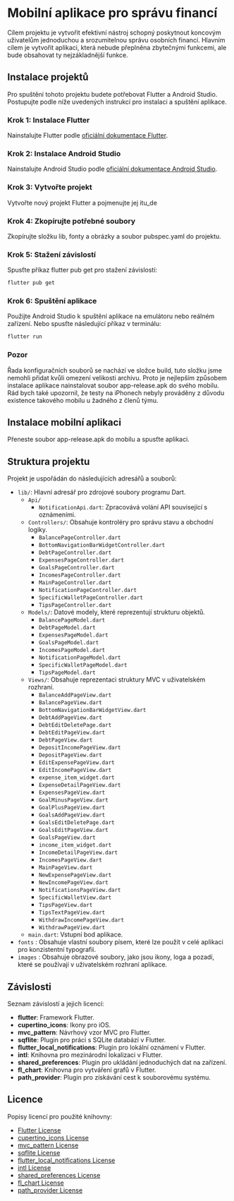 # Mobilní aplikace pro správu financí

Cílem projektu je vytvořit efektivní nástroj schopný poskytnout koncovým uživatelům jednoduchou
a srozumitelnou správu osobních financí. Hlavním cílem je vytvořit aplikaci, která nebude přeplněna
zbytečnými funkcemi, ale bude obsahovat ty nejzákladnější funkce.

## Instalace projektů

Pro spuštění tohoto projektu budete potřebovat Flutter a Android Studio. Postupujte podle níže uvedených instrukcí pro instalaci a spuštění aplikace.

### Krok 1: Instalace Flutter

Nainstalujte Flutter podle [oficiální dokumentace Flutter](https://flutter.dev/docs/get-started/install).

### Krok 2: Instalace Android Studio

Nainstalujte Android Studio podle [oficiální dokumentace Android Studio](https://developer.android.com/studio).

### Krok 3: Vytvořte projekt

Vytvořte nový projekt Flutter a pojmenujte jej itu_de

### Krok 4: Zkopírujte potřebné soubory

Zkopírujte složku lib, fonty a obrázky a soubor pubspec.yaml do projektu.

### Krok 5: Stažení závislostí

Spusťte příkaz flutter pub get pro stažení závislostí:

```bash
flutter pub get
```
### Krok 6: Spuštění aplikace

Použijte Android Studio k spuštění aplikace na emulátoru nebo reálném zařízení. Nebo spusťte následující příkaz v terminálu:

```bash
flutter run
```
### Pozor

Řada konfiguračních souborů se nachází ve složce build, tuto složku jsme nemohli přidat kvůli omezení velikosti archivu. 
Proto je nejlepším způsobem instalace aplikace nainstalovat soubor app-release.apk do svého mobilu. 
Rád bych také upozornil, že testy na iPhonech nebyly prováděny z důvodu existence takového mobilu u žadného z členů týmu.

## Instalace mobilní aplikaci

Přeneste soubor app-release.apk do mobilu a spusťte aplikaci.

## Struktura projektu

Projekt je uspořádán do následujících adresářů a souborů:

- `lib/`: Hlavní adresář pro zdrojové soubory programu Dart.
    - `Api/`
        - `NotificationApi.dart`: Zpracovává volání API související s oznámeními.
    - `Controllers/`: Obsahuje kontroléry pro správu stavu a obchodní logiky.
        - `BalancePageController.dart`
        - `BottomNavigationBarWidgetController.dart`
        - `DebtPageController.dart`
        - `ExpensesPageController.dart`
        - `GoalsPageController.dart`
        - `IncomesPageController.dart`
        - `MainPageController.dart`
        - `NotificationPageController.dart`
        - `SpecificWalletPageController.dart`
        - `TipsPageController.dart`
    - `Models/`: Datové modely, které reprezentují strukturu objektů.
        - `BalancePageModel.dart`
        - `DebtPageModel.dart`
        - `ExpensesPageModel.dart`
        - `GoalsPageModel.dart`
        - `IncomesPageModel.dart`
        - `NotificationPageModel.dart`
        - `SpecificWalletPageModel.dart`
        - `TipsPageModel.dart`
    - `Views/`: Obsahuje reprezentaci struktury MVC v uživatelském rozhraní.
        - `BalanceAddPageView.dart`
        - `BalancePageView.dart`
        - `BottomNavigationBarWidgetView.dart`
        - `DebtAddPageView.dart`
        - `DebtEditDeletePage.dart`
        - `DebtEditPageView.dart`
        - `DebtPageView.dart`
        - `DepositIncomePageView.dart`
        - `DepositPageView.dart`
        - `EditExpensePageView.dart`
        - `EditIncomePageView.dart`
        - `expense_item_widget.dart`
        - `ExpenseDetailPageView.dart`
        - `ExpensesPageView.dart`
        - `GoalMinusPageView.dart`
        - `GoalPlusPageView.dart`
        - `GoalsAddPageView.dart`
        - `GoalsEditDeletePage.dart`
        - `GoalsEditPageView.dart`
        - `GoalsPageView.dart`
        - `income_item_widget.dart`
        - `IncomeDetailPageView.dart`
        - `IncomesPageView.dart`
        - `MainPageView.dart`
        - `NewExpensePageView.dart`
        - `NewIncomePageView.dart`
        - `NotificationsPageView.dart`
        - `SpecificWalletView.dart`
        - `TipsPageView.dart`
        - `TipsTextPageView.dart`
        - `WithdrawIncomePageView.dart`
        - `WithdrawPageView.dart`
    - `main.dart`: Vstupní bod aplikace.
- `fonts` : Obsahuje vlastní soubory písem, které lze použít v celé aplikaci pro konzistentní typografii.
- `images` : Obsahuje obrazové soubory, jako jsou ikony, loga a pozadí, které se používají v uživatelském rozhraní aplikace.


## Závislosti

Seznam závislostí a jejich licencí:

* __flutter__: Framework Flutter.
* __cupertino_icons__: Ikony pro iOS.
* __mvc_pattern__: Návrhový vzor MVC pro Flutter.
* __sqflite__: Plugin pro práci s SQLite databází v Flutter.
* __flutter_local_notifications__: Plugin pro lokální oznámení v Flutter.
* __intl__: Knihovna pro mezinárodní lokalizaci v Flutter.
* __shared_preferences__: Plugin pro ukládání jednoduchých dat na zařízení.
* __fl_chart__: Knihovna pro vytváření grafů v Flutter.
* __path_provider__: Plugin pro získávání cest k souborovému systému.

## Licence

Popisy licencí pro použité knihovny:

- [Flutter License](https://flutter.dev/docs/get-started/install)
- [cupertino_icons License](https://github.com/flutter/cupertino_icons/blob/main/LICENSE)
- [mvc_pattern License](https://pub.dev/packages/mvc_pattern/license)
- [sqflite License](https://github.com/tekartik/sqflite/blob/master/LICENSE)
- [flutter_local_notifications License](https://github.com/dexterxdev/flutter_local_notifications/blob/main/LICENSE)
- [intl License](https://github.com/dart-lang/intl/blob/master/LICENSE)
- [shared_preferences License](https://github.com/flutter/plugins/blob/master/packages/shared_preferences/shared_preferences/LICENSE)
- [fl_chart License](https://github.com/imaNNeoFighT/fl_chart/blob/master/LICENSE)
- [path_provider License](https://github.com/flutter/plugins/blob/master/packages/path_provider/path_provider/LICENSE)


